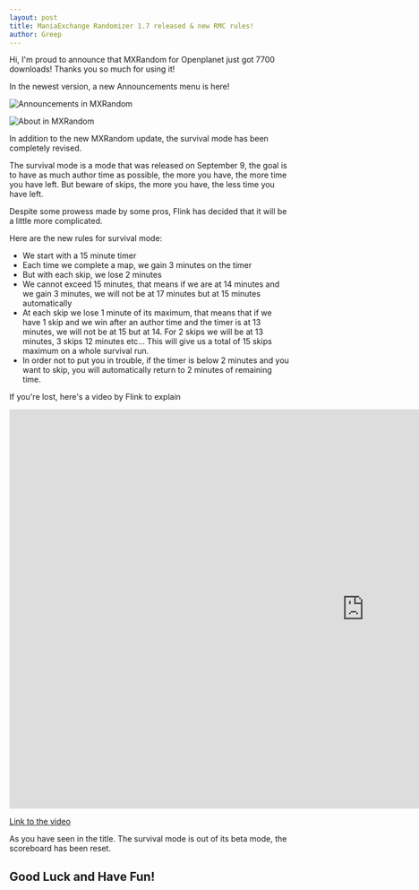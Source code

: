 ```yaml
---
layout: post
title: ManiaExchange Randomizer 1.7 released & new RMC rules!
author: Greep
---
```


Hi, I'm proud to announce that MXRandom for Openplanet just got 7700 downloads! Thanks you so much for using it!

In the newest version, a new Announcements menu is here!

![Announcements in MXRandom](https://imgur.com/L590rf3.png)

![About in MXRandom](https://imgur.com/xuZTjfN.png)

In addition to the new MXRandom update, the survival mode has been completely revised.

The survival mode is a mode that was released on September 9, the goal is to have as much author time as possible, the more you have, the more time you have left. But beware of skips, the more you have, the less time you have left.

Despite some prowess made by some pros, Flink has decided that it will be a little more complicated.

Here are the new rules for survival mode:
- We start with a 15 minute timer
- Each time we complete a map, we gain 3 minutes on the timer
- But with each skip, we lose 2 minutes
- We cannot exceed 15 minutes, that means if we are at 14 minutes and we gain 3 minutes, we will not be at 17 minutes but at 15 minutes automatically
- At each skip we lose 1 minute of its maximum, that means that if we have 1 skip and we win after an author time and the timer is at 13 minutes, we will not be at 15 but at 14. For 2 skips we will be at 13 minutes, 3 skips 12 minutes etc... This will give us a total of 15 skips maximum on a whole survival run.
- In order not to put you in trouble, if the timer is below 2 minutes and you want to skip, you will automatically return to 2 minutes of remaining time.

If you're lost, here's a video by Flink to explain

<iframe width="1268" height="713" src="https://www.youtube.com/embed/sFgqzVOIEuY" title="YouTube video player" frameborder="0" allow="accelerometer; autoplay; clipboard-write; encrypted-media; gyroscope; picture-in-picture" allowfullscreen></iframe>

[Link to the video](https://www.youtube.com/watch?v=sFgqzVOIEuY)

As you have seen in the title. The survival mode is out of its beta mode, the scoreboard has been reset.

## Good Luck and Have Fun!